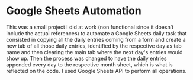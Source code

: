 # Google Sheets Automation

This was a small project I did at work (non functional since it doesn't include the actual references) to automate a Google Sheets daily task that consisted in copying all the daily entries coming from a form and create a new tab of all those daily entries, identified by the respective day as tab name and then clearing the main tab where the next day's entries would show up. Then the process was changed to have the daily entries appended every day to the respective month sheet, which is what is reflected on the code. I used Google Sheets API to perform all operations.
